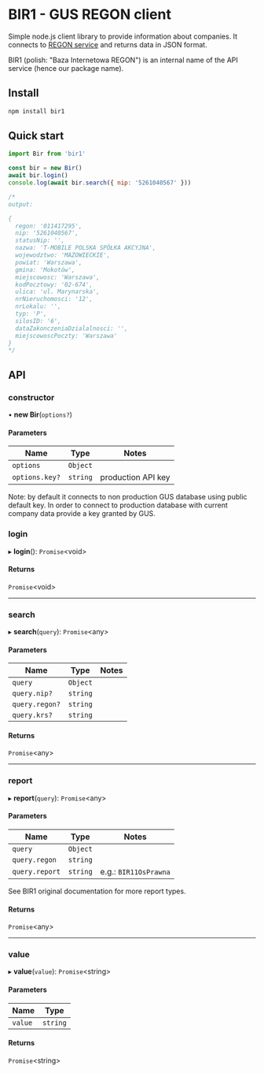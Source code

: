 # BIR1 - GUS REGON client

Simple node.js client library to provide information about companies. It
connects to [REGON service](https://api.stat.gov.pl/Home/RegonApi?lang=en) and
returns data in JSON format.

BIR1 (polish: "Baza Internetowa REGON") is an internal name of the API service
(hence our package name).

## Install

```bash
npm install bir1
```

## Quick start

```javascript
import Bir from 'bir1'

const bir = new Bir()
await bir.login()
console.log(await bir.search({ nip: '5261040567' }))

/*
output: 

{
  regon: '011417295',
  nip: '5261040567',
  statusNip: '',
  nazwa: 'T-MOBILE POLSKA SPÓŁKA AKCYJNA',
  wojewodztwo: 'MAZOWIECKIE',
  powiat: 'Warszawa',
  gmina: 'Mokotów',
  miejscowosc: 'Warszawa',
  kodPocztowy: '02-674',
  ulica: 'ul. Marynarska',
  nrNieruchomosci: '12',
  nrLokalu: '',
  typ: 'P',
  silosID: '6',
  dataZakonczeniaDzialalnosci: '',
  miejscowoscPoczty: 'Warszawa'
}
*/
```

## API

### constructor

• **new Bir**(`options?`)

#### Parameters

| Name           | Type     | Notes              |
| -------------- | -------- | ------------------ |
| `options`      | `Object` |                    |
| `options.key?` | `string` | production API key |

Note: by default it connects to non production GUS database using public default
key. In order to connect to production database with current company data
provide a key granted by GUS.

### login

▸ **login**(): `Promise`<void\>

#### Returns

`Promise`<void\>

---

### search

▸ **search**(`query`): `Promise`<any\>

#### Parameters

| Name           | Type     | Notes |
| -------------- | -------- | ----- |
| `query`        | `Object` |       |
| `query.nip?`   | `string` |       |
| `query.regon?` | `string` |       |
| `query.krs?`   | `string` |       |

#### Returns

`Promise`<any\>

---

### report

▸ **report**(`query`): `Promise`<any\>

#### Parameters

| Name           | Type     | Notes                 |
| -------------- | -------- | --------------------- |
| `query`        | `Object` |                       |
| `query.regon`  | `string` |                       |
| `query.report` | `string` | e.g.: `BIR11OsPrawna` |

See BIR1 original documentation for more report types.

#### Returns

`Promise`<any\>

---

### value

▸ **value**(`value`): `Promise`<string\>

#### Parameters

| Name    | Type     |
| ------- | -------- |
| `value` | `string` |

#### Returns

`Promise`<string\>
